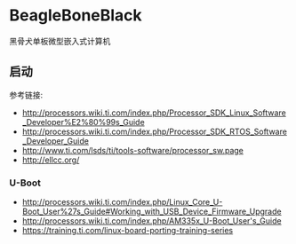 # BeagleBoneBlack
黑骨犬单板微型嵌入式计算机

## 启动

参考链接:

* http://processors.wiki.ti.com/index.php/Processor_SDK_Linux_Software_Developer%E2%80%99s_Guide
* http://processors.wiki.ti.com/index.php/Processor_SDK_RTOS_Software_Developer_Guide
* http://www.ti.com/lsds/ti/tools-software/processor_sw.page
* http://ellcc.org/

### U-Boot
* http://processors.wiki.ti.com/index.php/Linux_Core_U-Boot_User%27s_Guide#Working_with_USB_Device_Firmware_Upgrade
* http://processors.wiki.ti.com/index.php/AM335x_U-Boot_User's_Guide
* https://training.ti.com/linux-board-porting-training-series

